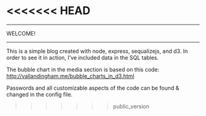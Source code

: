 <<<<<<< HEAD
=======


****************************************************************************
WELCOME!
****************************************************************************

This is a simple blog created with node, express, sequalizejs, and d3. In order to see it in action, I've included data in the SQL tables.

The bubble chart in the media section is based on this code:  http://vallandingham.me/bubble_charts_in_d3.html

Passwords and all customizable aspects of the code can be found & changed in the config file.
>>>>>>> public_version
